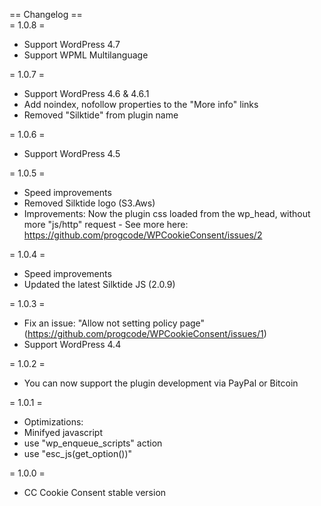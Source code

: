 == Changelog ==   
= 1.0.8 =
* Support WordPress 4.7
* Support WPML Multilanguage

= 1.0.7 =
* Support WordPress 4.6 & 4.6.1
* Add noindex, nofollow properties to the "More info" links
* Removed "Silktide" from plugin name

= 1.0.6 =
* Support WordPress 4.5

= 1.0.5 =
* Speed improvements
* Removed Silktide logo (S3.Aws)
* Improvements: Now the plugin css loaded from the wp_head, without more "js/http" request - See more here: https://github.com/progcode/WPCookieConsent/issues/2

= 1.0.4 =
* Speed improvements
* Updated the latest Silktide JS (2.0.9)

= 1.0.3 =
* Fix an issue: "Allow not setting policy page" (https://github.com/progcode/WPCookieConsent/issues/1)
* Support WordPress 4.4

= 1.0.2 =
* You can now support the plugin development via PayPal or Bitcoin

= 1.0.1 =
* Optimizations:
* Minifyed javascript
* use "wp_enqueue_scripts" action
* use "esc_js(get_option())"

= 1.0.0 =
* CC Cookie Consent stable version

